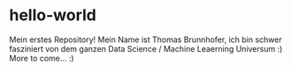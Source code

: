 # hello-world
Mein erstes Repository! 
Mein Name ist Thomas Brunnhofer, ich bin schwer fasziniert von dem ganzen Data Science / Machine Leaerning Universum :)
More to come... :)
